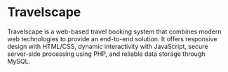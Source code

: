 # Travelscape
Travelscape is a web-based travel booking system that combines modern web technologies to provide an end-to-end solution. It offers responsive design with HTML/CSS, dynamic interactivity with JavaScript, secure server-side processing using PHP, and reliable data storage through MySQL.
